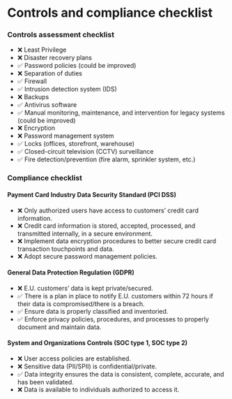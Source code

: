 # Controls and compliance checklist

### Controls assessment checklist
- ❌ Least Privilege
- ❌ Disaster recovery plans
- ✅ Password policies (could be improved)
- ❌ Separation of duties
- ✅ Firewall
- ✅ Intrusion detection system (IDS)
- ❌ Backups
- ✅ Antivirus software
- ✅ Manual monitoring, maintenance, and intervention for legacy systems (could be improved)
- ❌ Encryption
- ❌ Password management system
- ✅ Locks (offices, storefront, warehouse)
- ✅ Closed-circuit television (CCTV) surveillance
- ✅ Fire detection/prevention (fire alarm, sprinkler system, etc.)

### Compliance checklist
#### Payment Card Industry Data Security Standard (PCI DSS)
- ❌ Only authorized users have access to customers’ credit card information.
- ❌ Credit card information is stored, accepted, processed, and transmitted internally, in a secure environment.
- ❌ Implement data encryption procedures to better secure credit card transaction touchpoints and data.
- ❌ Adopt secure password management policies.
#### General Data Protection Regulation (GDPR)
- ❌ E.U. customers’ data is kept private/secured.
- ✅ There is a plan in place to notify E.U. customers within 72 hours if their data is compromised/there is a breach.
- ✅ Ensure data is properly classified and inventoried.
- ✅ Enforce privacy policies, procedures, and processes to properly document and maintain data.
#### System and Organizations Controls (SOC type 1, SOC type 2)
- ❌ User access policies are established.
- ❌ Sensitive data (PII/SPII) is confidential/private.
- ✅ Data integrity ensures the data is consistent, complete, accurate, and has been validated.
- ❌ Data is available to individuals authorized to access it.
